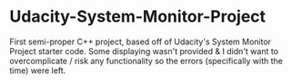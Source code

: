 # Udacity-System-Monitor-Project
First semi-proper C++ project, based off of Udacity's System Monitor Project starter code. Some displaying wasn't provided &amp; I didn't want to overcomplicate / risk any functionality so the errors (specifically with the time) were left.
